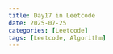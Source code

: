 ```yaml
---
title: Day17 in Leetcode
date: 2025-07-25
categories: [Leetcode]
tags: [Leetcode, Algorithm]
---
```

